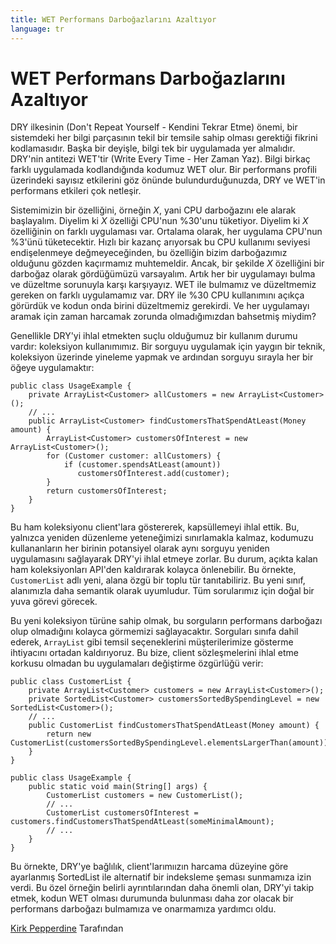 ```yaml
---
title: WET Performans Darboğazlarını Azaltıyor
language: tr
---
```


# WET Performans Darboğazlarını Azaltıyor

DRY ilkesinin (Don't Repeat Yourself - Kendini Tekrar Etme) önemi, bir sistemdeki her bilgi parçasının tekil bir temsile sahip olması gerektiği fikrini kodlamasıdır. Başka bir deyişle, bilgi tek bir uygulamada yer almalıdır. DRY'nin antitezi WET'tir (Write Every Time - Her Zaman Yaz). Bilgi birkaç farklı uygulamada kodlandığında kodumuz WET olur. Bir performans profili üzerindeki sayısız etkilerini göz önünde bulundurduğunuzda, DRY ve WET'in performans etkileri çok netleşir.

Sistemimizin bir özelliğini, örneğin *X*, yani CPU darboğazını ele alarak başlayalım. Diyelim ki *X* özelliği CPU'nun %30'unu tüketiyor. Diyelim ki *X* özelliğinin on farklı uygulaması var. Ortalama olarak, her uygulama CPU'nun %3'ünü tüketecektir. Hızlı bir kazanç arıyorsak bu CPU kullanımı seviyesi endişelenmeye değmeyeceğinden, bu özelliğin bizim darboğazımız olduğunu gözden kaçırmamız muhtemeldir. Ancak, bir şekilde *X* özelliğini bir darboğaz olarak gördüğümüzü varsayalım. Artık her bir uygulamayı bulma ve düzeltme sorunuyla karşı karşıyayız. WET ile bulmamız ve düzeltmemiz gereken on farklı uygulamamız var. DRY ile %30 CPU kullanımını açıkça görürdük ve kodun onda birini düzeltmemiz gerekirdi. Ve her uygulamayı aramak için zaman harcamak zorunda olmadığımızdan bahsetmiş miydim?

Genellikle DRY'yi ihlal etmekten suçlu olduğumuz bir kullanım durumu vardır: koleksiyon kullanımımız. Bir sorguyu uygulamak için yaygın bir teknik, koleksiyon üzerinde yineleme yapmak ve ardından sorguyu sırayla her bir öğeye uygulamaktır:

```
public class UsageExample {
    private ArrayList<Customer> allCustomers = new ArrayList<Customer>();
    // ...
    public ArrayList<Customer> findCustomersThatSpendAtLeast(Money amount) {
        ArrayList<Customer> customersOfInterest = new ArrayList<Customer>();
        for (Customer customer: allCustomers) {
            if (customer.spendsAtLeast(amount))
               customersOfInterest.add(customer);
        }
        return customersOfInterest;
    }
}
```

Bu ham koleksiyonu client'lara göstererek, kapsüllemeyi ihlal ettik. Bu, yalnızca yeniden düzenleme yeteneğimizi sınırlamakla kalmaz, kodumuzu kullananların her birinin potansiyel olarak aynı sorguyu yeniden uygulamasını sağlayarak DRY'yi ihlal etmeye zorlar. Bu durum, açıkta kalan ham koleksiyonları API'den kaldırarak kolayca önlenebilir. Bu örnekte, `CustomerList` adlı yeni, alana özgü bir toplu tür tanıtabiliriz. Bu yeni sınıf, alanımızla daha semantik olarak uyumludur. Tüm sorularımız için doğal bir yuva görevi görecek.

Bu yeni koleksiyon türüne sahip olmak, bu sorguların performans darboğazı olup olmadığını kolayca görmemizi sağlayacaktır. Sorguları sınıfa dahil ederek, `ArrayList` gibi temsil seçeneklerini müşterilerimize gösterme ihtiyacını ortadan kaldırıyoruz. Bu bize, client sözleşmelerini ihlal etme korkusu olmadan bu uygulamaları değiştirme özgürlüğü verir:

```
public class CustomerList {
    private ArrayList<Customer> customers = new ArrayList<Customer>();
    private SortedList<Customer> customersSortedBySpendingLevel = new SortedList<Customer>();
    // ...
    public CustomerList findCustomersThatSpendAtLeast(Money amount) {
        return new CustomerList(customersSortedBySpendingLevel.elementsLargerThan(amount));
    }
}

public class UsageExample {
    public static void main(String[] args) {
        CustomerList customers = new CustomerList();
        // ...
        CustomerList customersOfInterest = customers.findCustomersThatSpendAtLeast(someMinimalAmount);
        // ...
    }
}
```   

Bu örnekte, DRY'ye bağlılık, client'larımıızın harcama düzeyine göre ayarlanmış SortedList ile alternatif bir indeksleme şeması sunmamıza izin verdi. Bu özel örneğin belirli ayrıntılarından daha önemli olan, DRY'yi takip etmek, kodun WET olması durumunda bulunması daha zor olacak bir performans darboğazı bulmamıza ve onarmamıza yardımcı oldu.

[Kirk Pepperdine](http://programmer.97things.oreilly.com/wiki/index.php/Kirk_Pepperdine) Tarafından